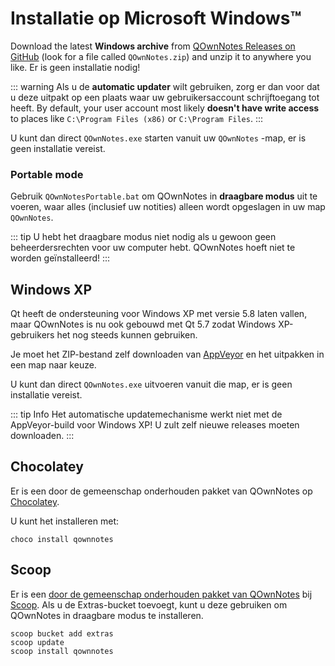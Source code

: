 # Installatie op Microsoft Windows™

Download the latest **Windows archive** from [QOwnNotes Releases on GitHub](https://github.com/pbek/QOwnNotes/releases) (look for a file called `QOwnNotes.zip`) and unzip it to anywhere you like. Er is geen installatie nodig!

::: warning
Als u de **automatic updater** wilt gebruiken, zorg er dan voor dat u deze uitpakt op een plaats waar uw gebruikersaccount schrijftoegang tot heeft. By default, your user account most likely **doesn't have write access** to places like `C:\Program Files (x86)` or `C:\Program Files`.
:::

U kunt dan direct `QOwnNotes.exe` starten vanuit uw `QOwnNotes` -map, er is geen installatie vereist.

### Portable mode

Gebruik `QOwnNotesPortable.bat` om QOwnNotes in **draagbare modus** uit te voeren, waar alles (inclusief uw notities) alleen wordt opgeslagen in uw map `QOwnNotes`.

::: tip
U hebt het draagbare modus niet nodig als u gewoon geen beheerdersrechten voor uw computer hebt. QOwnNotes hoeft niet te worden geïnstalleerd!
:::

## Windows XP

Qt heeft de ondersteuning voor Windows XP met versie 5.8 laten vallen, maar QOwnNotes is nu ook gebouwd met Qt 5.7 zodat Windows XP-gebruikers het nog steeds kunnen gebruiken.

Je moet het ZIP-bestand zelf downloaden van [AppVeyor](https://ci.appveyor.com/project/pbek/qownnotes/build/artifacts) en het uitpakken in een map naar keuze.

U kunt dan direct `QOwnNotes.exe` uitvoeren vanuit die map, er is geen installatie vereist.

::: tip
Info
Het automatische updatemechanisme werkt niet met de AppVeyor-build voor Windows XP!
U zult zelf nieuwe releases moeten downloaden.
:::

## Chocolatey

Er is een door de gemeenschap onderhouden pakket van QOwnNotes op [Chocolatey](https://chocolatey.org/packages/qownnotes/).

U kunt het installeren met:

```shell
choco install qownnotes
```

## Scoop

Er is een [door de gemeenschap onderhouden pakket van QOwnNotes](https://github.com/ScoopInstaller/Extras/blob/master/bucket/qownnotes.json) bij [Scoop](https://scoop.sh/). Als u de Extras-bucket toevoegt, kunt u deze gebruiken om QOwnNotes in draagbare modus te installeren.

```shell
scoop bucket add extras
scoop update
scoop install qownnotes
```
